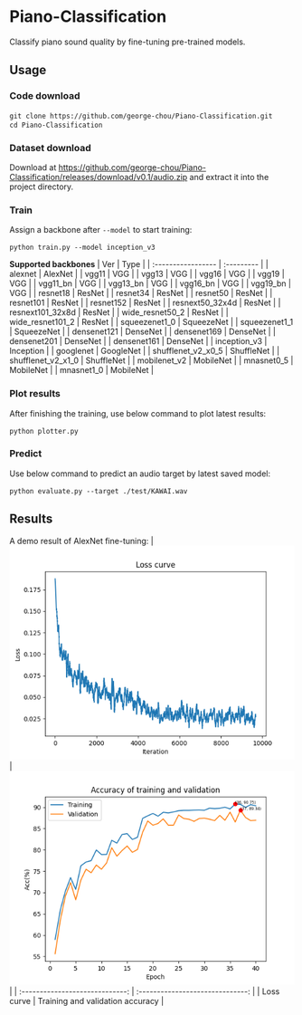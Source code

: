 # Piano-Classification

Classify piano sound quality by fine-tuning pre-trained models.

## Usage

### Code download

```
git clone https://github.com/george-chou/Piano-Classification.git
cd Piano-Classification
```
### Dataset download

Download at <https://github.com/george-chou/Piano-Classification/releases/download/v0.1/audio.zip> and extract it into the project directory.

### Train
Assign a backbone after `--model` to start training:
```
python train.py --model inception_v3
```

__Supported backbones__
| Ver                | Type       |
| :----------------- | :--------- |
| alexnet            | AlexNet    |
| vgg11              | VGG        |
| vgg13              | VGG        |
| vgg16              | VGG        |
| vgg19              | VGG        |
| vgg11_bn           | VGG        |
| vgg13_bn           | VGG        |
| vgg16_bn           | VGG        |
| vgg19_bn           | VGG        |
| resnet18           | ResNet     |
| resnet34           | ResNet     |
| resnet50           | ResNet     |
| resnet101          | ResNet     |
| resnet152          | ResNet     |
| resnext50_32x4d    | ResNet     |
| resnext101_32x8d   | ResNet     |
| wide_resnet50_2    | ResNet     |
| wide_resnet101_2   | ResNet     |
| squeezenet1_0      | SqueezeNet |
| squeezenet1_1      | SqueezeNet |
| densenet121        | DenseNet   |
| densenet169        | DenseNet   |
| densenet201        | DenseNet   |
| densenet161        | DenseNet   |
| inception_v3       | Inception  |
| googlenet          | GoogleNet  |
| shufflenet_v2_x0_5 | ShuffleNet |
| shufflenet_v2_x1_0 | ShuffleNet |
| mobilenet_v2       | MobileNet  |
| mnasnet0_5         | MobileNet  |
| mnasnet1_0         | MobileNet  |

### Plot results
After finishing the training, use below command to plot latest results:
```
python plotter.py
```

### Predict
Use below command to predict an audio target by latest saved model:
```
python evaluate.py --target ./test/KAWAI.wav
```

## Results
A demo result of AlexNet fine-tuning:
| <img src="./results/loss.png"/> |  <img src="./results/acc.png"/>  |
| :-----------------------------: | :------------------------------: |
|           Loss curve            | Training and validation accuracy |
